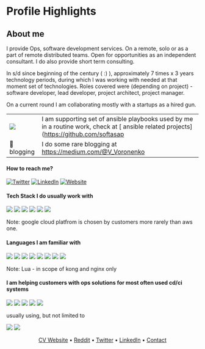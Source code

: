 # Profile Highlights

## About me

I provide Ops, software development services. On a remote, solo or as a part of remote distributed teams. Open for opportunities as an independent consultant. I do also provide short term consulting.

In s/d since beginning of the century ( :) ), approximately 7 times x 3 years technology periods, during which I was working with needed at that moment set of technologies. Roles covered were (depending on project) - software developer, lead developer, project architect, project manager.

On a current round I am collaborating mostly with a startups as a hired gun.

|   |   |
|---|---|
| <img src="https://img.shields.io/badge/ansible%20-%231A1918.svg?&style=for-the-badge&logo=ansible&logoColor=white"/>  |  I am supporting set of ansible playbooks used by me in a routine work, check at [ ansible related projects](https://github.com/softasap  |
| :pencil: blogging | I do some rare blogging at https://medium.com/@V_Voronenko |


#### How to reach me?
[![Twitter](https://img.shields.io/badge/-TWITTER-0077B5?style=for-the-badge&logo=twitter&logoColor=white)](https://twitter.com/slavko)
[![LinkedIn](https://img.shields.io/badge/-LINKEDIN-0077B5?style=for-the-badge&logo=linkedin&logoColor=white)](https://www.linkedin.com/in/voronenkovyacheslav/)
[![Website](https://img.shields.io/badge/-WEBSITE-0077B5?style=for-the-badge&logo=jekyll&logoColor=white)](https://www.voronenko.info)


#### Tech Stack I do usually work with
<!-- https://github.com/Ileriayo/markdown-badges -->
<img src="https://img.shields.io/badge/AWS%20-%23FF9900.svg?&style=for-the-badge&logo=amazon-aws&logoColor=white"/>&nbsp;<img 
src="https://img.shields.io/badge/Openstack-%23f01742.svg?&style=for-the-badge&logo=openstack&logoColor=white"/>&nbsp;<img
src="https://img.shields.io/badge/DigitalOcean-%230167ff.svg?&style=for-the-badge&logo=digitalOcean&logoColor=white"/>&nbsp;<img
src="https://img.shields.io/badge/Google%20Cloud%20-%234285F4.svg?&style=for-the-badge&logo=google-cloud&logoColor=white"/>&nbsp;<img
src="https://img.shields.io/badge/docker%20-%230db7ed.svg?&style=for-the-badge&logo=docker&logoColor=white"/>&nbsp;<img
src="https://img.shields.io/badge/kubernetes%20-%23326ce5.svg?&style=for-the-badge&logo=kubernetes&logoColor=white"/>

Note: google cloud platfrom is chosen by customers more rarely than aws one.

#### Languages I am familiar with

<img src="https://img.shields.io/badge/node.js%20-%2343853D.svg?&style=for-the-badge&logo=node.js&logoColor=white"/>&nbsp;<img
src="https://img.shields.io/badge/javascript%20-%23323330.svg?&style=for-the-badge&logo=javascript&logoColor=%23F7DF1E"/>&nbsp;<img
src="https://img.shields.io/badge/python%20-%2314354C.svg?&style=for-the-badge&logo=python&logoColor=white"/>&nbsp;<img
src="https://img.shields.io/badge/go-%2300ADD8.svg?&style=for-the-badge&logo=go&logoColor=white"/>&nbsp;<img
src="https://img.shields.io/badge/shell_script%20-%23121011.svg?&style=for-the-badge&logo=gnu-bash&logoColor=white"/>&nbsp;<img
src="https://img.shields.io/badge/lua-%232C2D72.svg?&style=for-the-badge&logo=lua&logoColor=white"/>&nbsp;<img
src="https://img.shields.io/badge/php-%23777BB4.svg?&style=for-the-badge&logo=php&logoColor=white"/>&nbsp;<img
src="https://img.shields.io/badge/c%23%20-%23239120.svg?&style=for-the-badge&logo=c-sharp&logoColor=white"/>

Note: Lua - in scope of kong and nginx only

#### I am helping customers with ops solutions for most often used cd/ci systems
<img src="https://img.shields.io/badge/gitlab%20-%23181717.svg?&style=for-the-badge&logo=gitlab&logoColor=white"/>&nbsp;<img
src="https://img.shields.io/badge/github%20-%23121011.svg?&style=for-the-badge&logo=github&logoColor=white"/>&nbsp;<img
src="https://img.shields.io/badge/jenkins%20-%232C5263.svg?&style=for-the-badge&logo=jenkins&logoColor=white"/>&nbsp;<img
src="https://img.shields.io/badge/CIRCLECI%20-%23161616.svg?&style=for-the-badge&logo=circleci&logoColor=white"/>&nbsp;<img
src="https://img.shields.io/badge/bitbucket%20-%230047B3.svg?&style=for-the-badge&logo=bitbucket&logoColor=white"/>

usually using, but not limited to

<img src="https://img.shields.io/badge/terraform%20-%235835CC.svg?&style=for-the-badge&logo=terraform&logoColor=white"/>&nbsp;<img
src="https://img.shields.io/badge/ansible%20-%231A1918.svg?&style=for-the-badge&logo=ansible&logoColor=white"/>

<p align="center"><a href="https://www.voronenko.info">CV Website</a> • <a href="https://www.reddit.com/user/voronenko/">Reddit</a> • <a href="https://twitter.com/slavko">Twitter</a> • <a href="https://www.linkedin.com/in/voronenkovyacheslav/">LinkedIn</a> • <a href="http://www.softasap.com/contacts.html">Contact</a></p>
